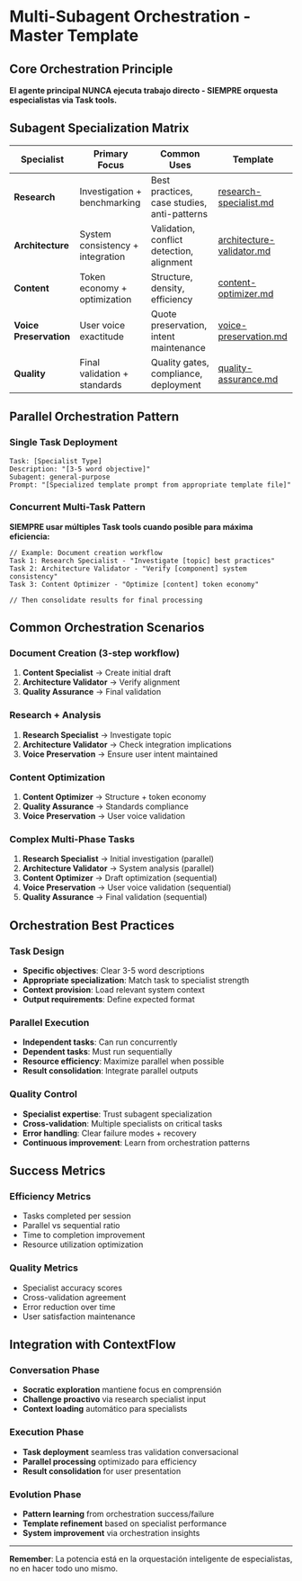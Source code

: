 # Multi-Subagent Orchestration - Master Template

## Core Orchestration Principle
**El agente principal NUNCA ejecuta trabajo directo - SIEMPRE orquesta especialistas via Task tools.**

## Subagent Specialization Matrix

| Specialist | Primary Focus | Common Uses | Template |
|------------|---------------|-------------|----------|
| **Research** | Investigation + benchmarking | Best practices, case studies, anti-patterns | [research-specialist.md](./research-specialist.md) |
| **Architecture** | System consistency + integration | Validation, conflict detection, alignment | [architecture-validator.md](./architecture-validator.md) |
| **Content** | Token economy + optimization | Structure, density, efficiency | [content-optimizer.md](./content-optimizer.md) |
| **Voice Preservation** | User voice exactitude | Quote preservation, intent maintenance | [voice-preservation.md](./voice-preservation.md) |
| **Quality** | Final validation + standards | Quality gates, compliance, deployment | [quality-assurance.md](./quality-assurance.md) |

## Parallel Orchestration Pattern

### Single Task Deployment
```
Task: [Specialist Type]
Description: "[3-5 word objective]"  
Subagent: general-purpose
Prompt: "[Specialized template prompt from appropriate template file]"
```

### Concurrent Multi-Task Pattern
**SIEMPRE usar múltiples Task tools cuando posible para máxima eficiencia:**

```
// Example: Document creation workflow
Task 1: Research Specialist - "Investigate [topic] best practices"
Task 2: Architecture Validator - "Verify [component] system consistency"
Task 3: Content Optimizer - "Optimize [content] token economy"

// Then consolidate results for final processing
```

## Common Orchestration Scenarios

### Document Creation (3-step workflow)
1. **Content Specialist** → Create initial draft
2. **Architecture Validator** → Verify alignment 
3. **Quality Assurance** → Final validation

### Research + Analysis
1. **Research Specialist** → Investigate topic
2. **Architecture Validator** → Check integration implications
3. **Voice Preservation** → Ensure user intent maintained

### Content Optimization
1. **Content Optimizer** → Structure + token economy
2. **Quality Assurance** → Standards compliance
3. **Voice Preservation** → User voice validation

### Complex Multi-Phase Tasks
1. **Research Specialist** → Initial investigation (parallel)
2. **Architecture Validator** → System analysis (parallel)
3. **Content Optimizer** → Draft optimization (sequential)
4. **Voice Preservation** → User voice validation (sequential)
5. **Quality Assurance** → Final validation (sequential)

## Orchestration Best Practices

### Task Design
- **Specific objectives**: Clear 3-5 word descriptions
- **Appropriate specialization**: Match task to specialist strength
- **Context provision**: Load relevant system context
- **Output requirements**: Define expected format

### Parallel Execution
- **Independent tasks**: Can run concurrently
- **Dependent tasks**: Must run sequentially  
- **Resource efficiency**: Maximize parallel when possible
- **Result consolidation**: Integrate parallel outputs

### Quality Control
- **Specialist expertise**: Trust subagent specialization
- **Cross-validation**: Multiple specialists on critical tasks
- **Error handling**: Clear failure modes + recovery
- **Continuous improvement**: Learn from orchestration patterns

## Success Metrics

### Efficiency Metrics
- Tasks completed per session
- Parallel vs sequential ratio
- Time to completion improvement
- Resource utilization optimization

### Quality Metrics  
- Specialist accuracy scores
- Cross-validation agreement
- Error reduction over time
- User satisfaction maintenance

## Integration with ContextFlow

### Conversation Phase
- **Socratic exploration** mantiene focus en comprensión
- **Challenge proactivo** via research specialist input
- **Context loading** automático para specialists

### Execution Phase  
- **Task deployment** seamless tras validation conversacional
- **Parallel processing** optimizado para efficiency
- **Result consolidation** for user presentation

### Evolution Phase
- **Pattern learning** from orchestration success/failure
- **Template refinement** based on specialist performance
- **System improvement** via orchestration insights

---

**Remember**: La potencia está en la orquestación inteligente de especialistas, no en hacer todo uno mismo.
